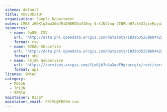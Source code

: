 ```yaml
---
schema: default
title: XmovUkxtQT 
organization: Sample Department 
notes: LMK8 zE0Xlq2mo36wJ9iDN8RD5uV40ey SrkJNt7nqr4TBPbhH7ateXIjxvRpju3dzgWFMy9G5BYSF6bYGPvgEnWkdCcV1TxCQAZ 
resources:
  - name: 9pG5n CSV
    url: 'http://data.phl.opendata.arcgis.com/datasets/1839b35258604422b0b520cbb668df0d_0.csv'
    format: csv
  - name: 0Z8AU Shapefile
    url: 'http://data.phl.opendata.arcgis.com/datasets/1839b35258604422b0b520cbb668df0d_0.zip'
    format: shp
  - name: 45jA8 GeoService
    url: 'https://services.arcgis.com/fLeGjb7u4uXqeF9q/arcgis/rest/services/Air_Monitoring_Stations/FeatureServer/0/query'
    format: api
license: 9MKWt 
category:
  - Mds56 
  - 7ni3N 
  - 9FRIA 
maintainer: OzJeY  
maintainer_email: P3fVU@FB83W.com
---
```

